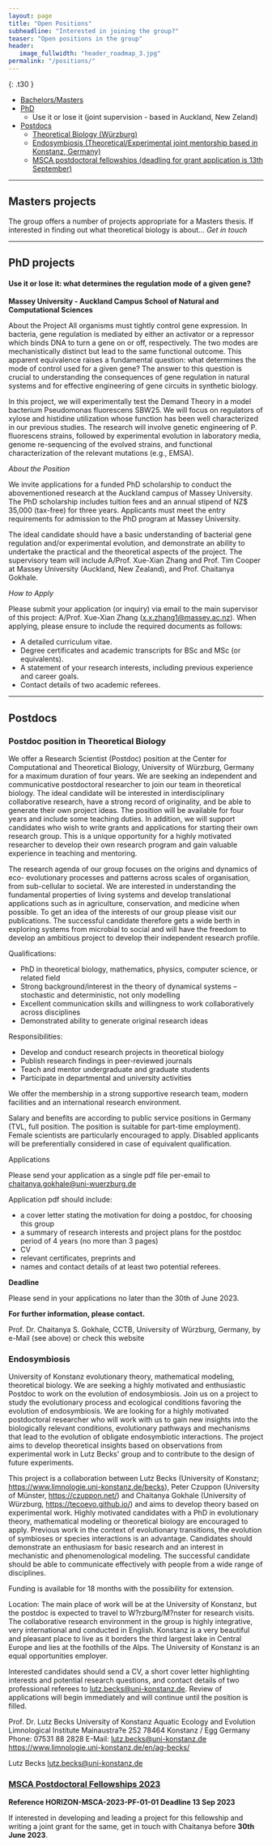 ```yaml
---
layout: page
title: "Open Positions"
subheadline: "Interested in joining the group?"
teaser: "Open positions in the group"
header:
   image_fullwidth: "header_roadmap_3.jpg"
permalink: "/positions/"
---
```


{: .t30 }

- [Bachelors/Masters](#masters)
- [PhD](#phd)
	- Use it or lose it (joint supervision - based in Auckland, New Zeland)
- [Postdocs](#postdocs)
	- [Theoretical Biology (Würzburg)](#pd1)
	- [Endosymbiosis (Theoretical/Experimental joint mentorship based in Konstanz, Germany)](#pd2)
	- [MSCA postdoctoral fellowships (deadling for grant application is 13th September)](#pd3)

---

## Masters projects <a name="masters"></a>

The group offers a number of projects appropriate for a Masters thesis. If interested in finding out what theoretical biology is about...
*Get in touch*

---




## PhD projects <a name="phd"></a>

<!--Through the [EvoGamesPlus](https://www.maastrichtuniversity.nl/evogamesplus/vacancies) funding scheme of the European Union’s Horizon 2020 Research and Innovation Programme under the Marie Skłodowska-Curie grant, numerous early career fellowships are available.
Our group is a part of the funding scheme. Please check the website and the eligibility requriments for our open call.-->



#### Use it or lose it: what determines the regulation mode of a given gene?

**Massey University - Auckland Campus    School of Natural and Computational Sciences**

About the Project
All organisms must tightly control gene expression. In bacteria, gene regulation is mediated by either an activator or a repressor which binds DNA to turn a gene on or off, respectively. The two modes are mechanistically distinct but lead to the same functional outcome. This apparent equivalence raises a fundamental question: what determines the mode of control used for a given gene? The answer to this question is crucial to understanding the consequences of gene regulation in natural systems and for effective engineering of gene circuits in synthetic biology.

In this project, we will experimentally test the Demand Theory in a model bacterium Pseudomonas fluorescens SBW25. We will focus on regulators of xylose and histidine utilization whose function has been well characterized in our previous studies. The research will involve genetic engineering of P. fluorescens strains, followed by experimental evolution in laboratory media, genome re-sequencing of the evolved strains, and functional characterization of the relevant mutations (e.g., EMSA).

*About the Position*

We invite applications for a funded PhD scholarship to conduct the abovementioned research at the Auckland campus of Massey University. The PhD scholarship includes tuition fees and an annual stipend of NZ$ 35,000 (tax-free) for three years. Applicants must meet the entry requirements for admission to the PhD program at Massey University.

The ideal candidate should have a basic understanding of bacterial gene regulation and/or experimental evolution, and demonstrate an ability to undertake the practical and the theoretical aspects of the project. The supervisory team will include A/Prof. Xue-Xian Zhang and Prof. Tim Cooper at Massey University (Auckland, New Zealand), and Prof. Chaitanya Gokhale. 

*How to Apply*

Please submit your application (or inquiry) via email to the main supervisor of this project: A/Prof. Xue-Xian Zhang (x.x.zhang1@massey.ac.nz).  When applying, please ensure to include the required documents as follows:

* A detailed curriculum vitae.
* Degree certificates and academic transcripts for BSc and MSc (or equivalents).
* A statement of your research interests, including previous experience and career goals.
* Contact details of two academic referees.




<!--<span style="color:gray"> The following are some of the topics that the group is interested in developing further. However the exact project is often tailored to the interests of the candidate. We are interested in recruiting interested PhD students through the next round of the [International Max Planck Research School](https://www.evolbio.mpg.de/3017297/application)-->

<!--#### Eco-evolutionary tuning of biological clocks
Biological clocks are oscillating physiological processes which allow organisms to coordinate their life with environmental cycles such as night and day, seasons or tides. They are synchronized with the environment through a process called entrainment. Usually, biological clocks can be entrained by several environmental factors such as light, temperature or humidity. All of those factors are inherently subject to noise. Starting from existing models of entrainment, we would like to develop a mechanistic model for how several noisy factors jointly entrain the clock. This includes stochastic approaches, development of probabilistic models, and demonstrating the robustness of oscillations to environmental noise. In a second step, we would like to study the evolution of such a mechanistic model along with ecological (biotic and abiotic) inputs. We are interested in developing the skills and supporting the career of a student with a background in physics or applied mathematics, keenly interested in evolutionary biology. **Prior experience in the dynamical systems and in particular the theory of phase oscillators is desirable but not required at the start. While offered by Gokhale, the project will develop in close collaboration with the group of [Tobias Kaiser](https://www.evolbio.mpg.de/biologicalclocks).**-->
<!--#### Eco-eco-evolutionary agriculture
Working at the interface of _eco_logy, _eco_nomics and _evo_lution this project takes on the true meaning of translational biology. Feeding more than 7 billion people puts immense pressure on the farming industry — especially since it is required not just for providing food directly to humans but also for feeding livestock. Similar to the antibiotic resistance issue in medicine, we are dealing with ever-evolving more virulent parasites in agriculture. Thousands of years of monocultures have reduced the genetic diversity, as well as the ability of the plants to fight back. This project aims to understand this interaction taking into account different ecological, evolutionary and economic standpoints. Ecologically, we need to ascertain how we are changing the environment by driving artificially selected variants of crops and their potential to disrupt the wild varieties of the host plant. Evolutionarily, the host-pathogen dynamics need to be understood: how do the evolution of pathogen virulence and the eco-evolutionary dynamics change when considering multiple pathogen/crop species? Lastly, all the previous points coalesce at the economic standpoint, to make sure that the farmers do not lose more yield than necessary while keeping the technique sustainable.  **Knowledge about the theory of dynamical systems, stochastic processes and scientific computing would be desirable. A keen interest in interfacing with bioeconomists and field ecologists is a requirement.**-->
<!--#### Co-evolutionary dynamics in the light of extended evolutionary synthesis
Theories of predator-prey, host-parasite dynamics are a part of classical ecology. Together with evolution, we can address Red-Queen like scenarios with ever-evolving antagonists. The extended evolutionary synthesis includes phenomena such as innovation and learning. Personality effects of individual antagonists are often averaged out.
The project aims to incorporate extended evolutionary synthesis properties in the traditional co-evolution models.
The project involves theory development from an ecological and evolutionary point of view with implementations from techniques from machine learning. 
The theory will be developed together with an experimental collaborator working on the individual variation in the predatory behaviour of spiders. 
Primarily developed as a theory project, the ideal candidate is expected to be highly enthusiastic, working at the interface of theory development, machine learning and artificial intelligence and interacting with experimentalists.
**Knowledge about the theory of dynamical systems, stochastic processes, learning algorithms and scientific computing would be desirable. Familiarity with evolutionary and ecological models of co-evolution and mathematical biology would be an advantage, but if not, then a keen interest in the same is a requirement.**-->

---

## Postdocs <a name="postdocs"></a>

### Postdoc position in Theoretical Biology <a name="pd1"></a>

We offer a Research Scientist (Postdoc) position at the Center for Computational and Theoretical Biology, University of Würzburg, Germany for a maximum duration of four years. We are seeking an independent and communicative postdoctoral researcher to join our team in theoretical biology. The ideal candidate will be interested in interdisciplinary collaborative research, have a strong record of originality, and be able to generate their own project ideas. The position will be available for four years and include some teaching duties. In addition, we will support candidates who wish to write grants and applications for starting their own research group. This is a unique opportunity for a highly motivated researcher to develop their own research program and gain valuable experience in teaching and mentoring.

The research agenda of our group focuses on the origins and dynamics of eco- evolutionary processes and patterns across scales of organisation, from sub-cellular to societal. We are interested in understanding the fundamental properties of living systems and develop translational applications such as in agriculture, conservation, and medicine when possible. To get an idea of the interests of our group please visit our publications. The successful candidate therefore gets a wide berth in exploring systems from microbial to social and will have the freedom to develop an ambitious project to develop their independent research profile.

Qualifications:

-	PhD in theoretical biology, mathematics, physics, computer science, or related field
-	Strong background/interest in the theory of dynamical systems – stochastic and deterministic, not only modelling
-	Excellent communication skills and willingness to work collaboratively across disciplines
-	Demonstrated ability to generate original research ideas 

Responsibilities:

-	Develop and conduct research projects in theoretical biology
-	Publish research findings in peer-reviewed journals
-	Teach and mentor undergraduate and graduate students
-	Participate in departmental and university activities


We offer the membership in a strong supportive research team, modern facilities and an international research environment.

Salary and benefits are according to public service positions in Germany (TVL, full position. The position is suitable for part-time employment). Female scientists are particularly encouraged to apply. Disabled applicants will be preferentially considered in case of equivalent qualification.

Applications

Please send your application as a single pdf file per-email to chaitanya.gokhale@uni-wuerzburg.de 

Application pdf should include:

-	a cover letter stating the motivation for doing a postdoc, for choosing this group
-	a summary of research interests and project plans for the postdoc period of 4 years (no more than 3 pages)
-	CV
-	relevant certificates, preprints and
-	names and contact details of at least two potential referees.

**Deadline**

Please send in your applications no later than the 30th of June 2023.


**For further information, please contact.**

Prof. Dr. Chaitanya S. Gokhale, CCTB, University of Würzburg, Germany, by e-Mail (see above) or check this website


### Endosymbiosis <a name="pd2"></a>

University of Konstanz evolutionary theory, mathematical
modeling, theoretical biology.
We are seeking a highly motivated and
enthusiastic Postdoc to work on the evolution of endosymbiosis. Join us
on a project to study the evolutionary process and ecological conditions
favoring the evolution of endosymbiosis. We are looking for a highly
motivated postdoctoral researcher who will work with us to gain new
insights into the biologically relevant conditions, evolutionary pathways
and mechanisms that lead to the evolution of obligate endosymbiotic
interactions. The project aims to develop theoretical insights based on
observations from experimental work in Lutz Becks' group and to contribute
to the design of future experiments.

This project is a collaboration between Lutz Becks (University of
Konstanz; https://www.limnologie.uni-konstanz.de/becks), Peter Czuppon
(University of Münster, https://czuppon.net/) and Chaitanya Gokhale
(University of Würzburg, https://tecoevo.github.io/) and aims to develop
theory based on experimental work. Highly motivated candidates with a
PhD in evolutionary theory, mathematical modeling or theoretical biology
are encouraged to apply. Previous work in the context of evolutionary
transitions, the evolution of symbioses or species interactions is an
advantage. Candidates should demonstrate an enthusiasm for basic research
and an interest in mechanistic and phenomenological modeling. The
successful candidate should be able to communicate effectively with
people from a wide range of disciplines.

Funding is available for 18 months with the possibility for extension.

Location: The main place of work will be at the University of Konstanz,
but the postdoc is expected to travel to W?rzburg/M?nster for research
visits. The collaborative research environment in the group is highly
integrative, very international and conducted in English. Konstanz
is a very beautiful and pleasant place to live as it borders the third
largest lake in Central Europe and lies at the foothills of the Alps. The
University of Konstanz is an equal opportunities employer.

Interested candidates should send a CV, a short cover letter highlighting
interests and potential research questions, and contact details of
two professional referees to lutz.becks@uni-konstanz.de. Review of
applications will begin immediately and will continue until the position
is filled.

Prof. Dr. Lutz Becks
University of Konstanz
Aquatic Ecology and Evolution
Limnological Institute
Mainaustra?e 252
78464 Konstanz / Egg Germany
Phone: 07531 88 2828
E-Mail: lutz.becks@uni-konstanz.de
https://www.limnologie.uni-konstanz.de/en/ag-becks/

Lutz Becks <lutz.becks@uni-konstanz.de>



### [MSCA Postdoctoral Fellowships 2023](https://marie-sklodowska-curie-actions.ec.europa.eu/calls/msca-postdoctoral-fellowships-2023)<a name="pd3"></a>

**Reference HORIZON-MSCA-2023-PF-01-01
Deadline 13 Sep 2023**

If interested in developing and leading a project for this fellowship and writing a joint grant for the same, get in touch with Chaitanya before **30th June 2023**.

<!--
### ~~Post doctoral position~~ Position Filled

~~Currently we have an opening for a one year post-doctoral position funded by the BfN (Federal Agency for Nature Conservation).  
The project deals with the *Risk Assessment of gene-drive systems*  
This will involve reviewing the current state-of-the-art and development of a theoretical model, both aiming to provide the BfN with actionable material in the context of policy making.~~

~~The application window is open till January 31st.~~

~~Details available [here](https://www.mpg.de/12552737/postdoc-gene-drive-risk-assessment).~~-->

<!--
* [<s>Add schema.org Markup for Videos</s>](https://support.google.com/webmasters/answer/2413309?hl=en)
* [<s>Submit <em>Feeling Responsive</em> to jekyllthemes.org</s>](http://jekyllthemes.org/themes/feeling-responsive/)
* <s>Use `style` in front matter to inject css-styles into `<head></s>
* <s>Add include to loop through collections</s>
* <s>Now with optional caption for header</s>
* [<s>Refined humans.txt</s>](http://humanstxt.org/)
* [<s>Produce an introduction video to showcase *Feeling Responsive*</s>](https://www.youtube.com/embed/3b5zCFSmVvU)
* [<s>Additional header with text</s>]({{ site.url }}{{ site.baseurl }}/headers/)
* <s>Added Google Analtics support</s>
* [<s>Add redirection layout by KanishkKanishk</s>](http://codingtips.kanishkkunal.in/redirects-jekyll-github-pages/)
* <s>Convert Foundation Sass to use native Jekyll Sass support</s>
* <s>Optimize HTML and use Schema.org-Attributes › http://schema.org/Article</s>
* <s>Disqus comments</s>
* <s>Rework `list-entries.html` › now language ready</s>
* [<s>Create custom 404.html-webpage</s>](https://help.github.com/articles/custom-404-pages/)
* <s>Add simple search box with Google</s>
* <s>Alternative non-landscape header</s>
* <s>Patterns for header</s>
* <s>Clean up color scheme and highlighting colors</s>
* <s>Make theme translation ready</s>
* [<s>Add draft-templates for new pages/posts</s>](https://github.com/Phlow/feeling-responsive/tree/gh-pages/_drafts)
* [<s>Step-by-Step-Guide to customize *Feeling Responsive*</s>]({{ site.url }}{{ site.baseurl }}/getting-started/)
* [<s>Video-Post-Format to feature videos in a huge way</s>]({{ site.url }}{{ site.baseurl }}/design/video/)
* <s>Title and captions for images</s>
* <s>SEO › Add metadescription to header.html and front matter</s>
* [<s>Adding Open Graph for Jekyll</s>](https://gist.github.com/pathawks/1406355)
* [<s>Gallery Post Example</s>]({{ site.url }}{{ site.baseurl }}/design/gallery/)
* [<s>Adding pagination</s>](http://jekyllrb.com/docs/pagination/) -->
